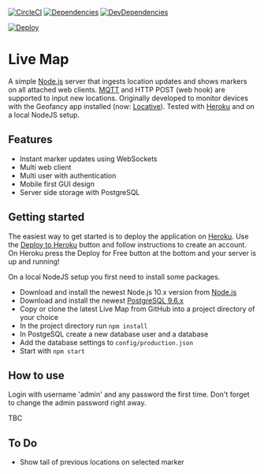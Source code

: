 [![CircleCI](https://circleci.com/gh/edenb/livemap.svg?style=shield)](https://circleci.com/gh/edenb/livemap)
[![Dependencies](https://img.shields.io/david/edenb/livemap.svg)](https://david-dm.org/edenb/livemap)
[![DevDependencies](https://img.shields.io/david/dev/edenb/livemap.svg)](https://david-dm.org/edenb/livemap?type=dev)

[![Deploy](https://www.herokucdn.com/deploy/button.svg)](https://heroku.com/deploy?template=https://github.com/edenb/livemap)

# Live Map
A simple [Node.js](https://nodejs.org) server that ingests location updates and shows markers on all attached web clients. [MQTT](http://mqtt.org) and HTTP POST (web hook) are supported to input new locations. Originally developed to monitor devices with the Geofancy app installed (now: [Locative](https://itunes.apple.com/nl/app/locative/id725198453)). Tested with [Heroku](https://heroku.com) and on a local NodeJS setup.

## Features
* Instant marker updates using WebSockets
* Multi web client
* Multi user with authentication
* Mobile first GUI design
* Server side storage with PostgreSQL

## Getting started
The easiest way to get started is to deploy the application on [Heroku](https://heroku.com). Use the [Deploy to Heroku](https://heroku.com/deploy?template=https://github.com/edenb/livemap) button and follow instructions to create an account. On Heroku press the Deploy for Free button at the bottom and your server is up and running!

On a local NodeJS setup you first need to install some packages.
* Download and install the newest Node.js 10.x version from [Node.js](https://nodejs.org)
* Download and install the newest [PostgreSQL 9.6.x](http://www.postgresql.org/download/)
* Copy or clone the latest Live Map from GitHub into a project directory of your choice
* In the project directory run `npm install`
* In PostgeSQL create a new database user and a database
* Add the database settings to `config/production.json`
* Start with `npm start`

## How to use
Login with username 'admin' and any password the first time. Don't forget to change the admin password right away.

TBC

## To Do
* Show tail of previous locations on selected marker
